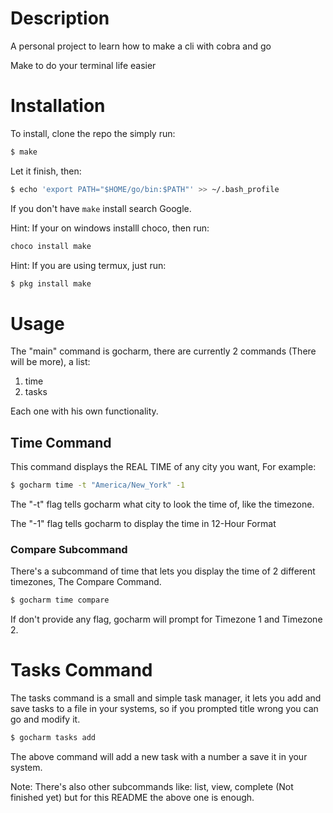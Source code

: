 # Description

A personal project to learn how to make a cli with cobra and go

Make to do your terminal life easier

# Installation

To install, clone the repo the simply run:

```bash
$ make
```

Let it finish, then:

```bash
$ echo 'export PATH="$HOME/go/bin:$PATH"' >> ~/.bash_profile
```

If you don't have `make` install search Google.

Hint: If your on windows installl choco, then run:

```bash
choco install make
```
Hint: If you are using termux, just run:

```bash
$ pkg install make
```

# Usage

The "main" command is gocharm, there are currently 2 commands (There will be more), a list:

1. time
2. tasks

Each one with his own functionality.

## Time Command

This command displays the REAL TIME of any city you want, For example:

```bash
$ gocharm time -t "America/New_York" -1
```

The "-t" flag tells gocharm what city to look the time of, like the timezone.

The "-1" flag tells gocharm to display the time in 12-Hour Format

### Compare Subcommand

There's a subcommand of time that lets you display the time of 2 different timezones, The Compare Command.

```bash
$ gocharm time compare
```

If don't provide any flag, gocharm will prompt for Timezone 1 and Timezone 2.

# Tasks Command

The tasks command is a small and simple task manager, it lets you add and save tasks to a file in your systems, so if you prompted title wrong you can go and modify it.

```bash
$ gocharm tasks add
```

The above command will add a new task with a number a save it in your system.

Note: There's also other subcommands like: list, view, complete (Not finished yet) but for this README the above one is enough.
